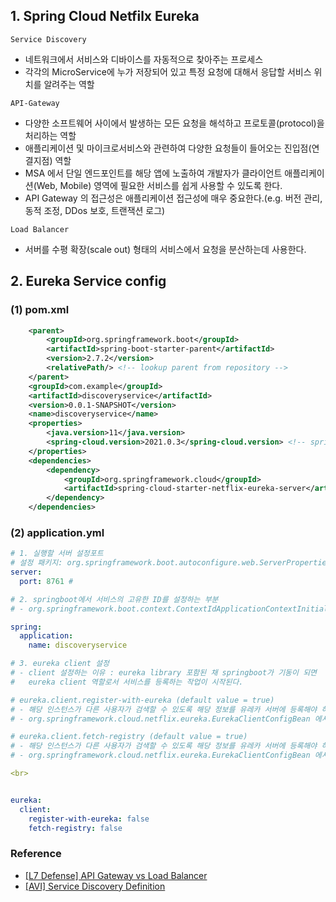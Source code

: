 ## 1. Spring Cloud Netfilx Eureka

`Service Discovery`
  - 네트워크에서 서비스와 디바이스를 자동적으로 찾아주는 프로세스
  - 각각의 MicroService에 누가 저장되어 있고 특정 요청에 대해서 응답할 서비스 위치를 알려주는 역할

`API-Gateway`

- 다양한 소프트웨어 사이에서 발생하는 모든 요청을 해석하고 프로토콜(protocol)을 처리하는 역할
- 애플리케이션 및 마이크로서비스와 관련하여 다양한 요청들이 들어오는 진입점(연결지점) 역할
- MSA 에서 단일 엔드포인트를 해당 앱에 노출하여 개발자가 클라이언트 애플리케이션(Web, Mobile) 영역에 필요한 서비스를 쉽게 사용할 
  수 있도록 한다.
- API Gateway 의 접근성은 애플리케이션 접근성에 매우 중요한다.(e.g. 버전 관리, 동적 조정, DDos 보호, 트랜잭션 로그)

`Load Balancer`

- 서버를 수평 확장(scale out) 형태의 서비스에서 요청을 분산하는데 사용한다.

## 2. Eureka Service config

### (1) pom.xml

```xml
    <parent>
        <groupId>org.springframework.boot</groupId>
        <artifactId>spring-boot-starter-parent</artifactId>
        <version>2.7.2</version>
        <relativePath/> <!-- lookup parent from repository -->
    </parent>
    <groupId>com.example</groupId>
    <artifactId>discoveryservice</artifactId>
    <version>0.0.1-SNAPSHOT</version>
    <name>discoveryservice</name>
    <properties>
        <java.version>11</java.version>
        <spring-cloud.version>2021.0.3</spring-cloud.version> <!-- spring boot 2.7.2에 맞는 설정 -->
    </properties>
    <dependencies>
        <dependency>
            <groupId>org.springframework.cloud</groupId>
            <artifactId>spring-cloud-starter-netflix-eureka-server</artifactId>
        </dependency>
    </dependencies>
```

### (2) application.yml

``` yaml
# 1. 실행할 서버 설정포트
# 설정 패키지: org.springframework.boot.autoconfigure.web.ServerProperties
server:
  port: 8761 # 

# 2. springboot에서 서비스의 고유한 ID를 설정하는 부분
# - org.springframework.boot.context.ContextIdApplicationContextInitializer 에서 적용됨

spring:
  application:
    name: discoveryservice

# 3. eureka client 설정
# - client 설정하는 이유 : eureka library 포함된 채 springboot가 기동이 되면
#   eureka client 역할로서 서비스를 등록하는 작업이 시작된다.

# eureka.client.register-with-eureka (default value = true)
# - 해당 인스턴스가 다른 사용자가 검색할 수 있도록 해당 정보를 유레카 서버에 등록해야 하는지 여부를 나타내는 플래그 변수
# - org.springframework.cloud.netflix.eureka.EurekaClientConfigBean 에서 설정

# eureka.client.fetch-registry (default value = true)
# - 해당 인스턴스가 다른 사용자가 검색할 수 있도록 해당 정보를 유레카 서버에 등록해야 하는지 여부를 나타내는 플래그 변수
# - org.springframework.cloud.netflix.eureka.EurekaClientConfigBean 에서 설정

<br>


eureka:
  client:
    register-with-eureka: false 
    fetch-registry: false

```

### Reference

- [[L7 Defense] API Gateway vs Load Balancer](https://www.l7defense.com/cyber-security/api-gateway-vs-load-balancer/)
- [[AVI] Service Discovery Definition](https://avinetworks.com/glossary/service-discovery/)

